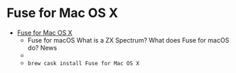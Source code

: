 # Fuse for Mac OS X
- [Fuse for Mac OS X](https://fuse-for-macosx.sourceforge.io/)
  -  Fuse for macOS What is a ZX Spectrum? What does Fuse for macOS do? News
  - 
  - `brew cask install Fuse for Mac OS X`

